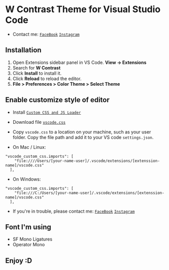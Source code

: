 # W Contrast Theme for Visual Studio Code

- Contact me: [`FaceBook`](https://www.facebook.com/ngvuq.11/) [`Instagram`](https://www.instagram.com/__n0wayy/)

## Installation

1. Open Extensions sidebar panel in VS Code. **View → Extensions**
2. Search for **W Contrast**
3. Click **Install** to install it.
4. Click **Reload** to reload the editor.
5. **File > Preferences > Color Theme > Select Theme**

## Enable customize style of editor

- Install [`Custom CSS and JS Loader`](https://marketplace.visualstudio.com/items?itemName=be5invis.vscode-custom-css)
- Download file [`vscode.css`](https://github.com/ngvuq11/ngvuq.W-Contrast/blob/main/vscode.css)
- Copy `vscode.css` to a location on your machine, such as your user folder. Copy the file path and add it to your VS code `settings.json`.

- On Mac / Linux:

```
"vscode_custom_css.imports": [
    "file:////Users/[your-name-user]/.vscode/extensions/[extenssion-name]/vscode.css"
  ],
```

- On Windows:

```
"vscode_custom_css.imports": [
    "file:///C:/Users/[your-name-user]/.vscode/extensions/[extenssion-name]/vscode.css"
  ],
```

- If you're in trouble, please contact me: [`FaceBook`](https://www.facebook.com/ngvuq.11/) [`Instagram`](https://www.instagram.com/__n0wayy/)

## Font I'm using

- SF Mono Ligatures
- Operator Mono

## Enjoy :D
